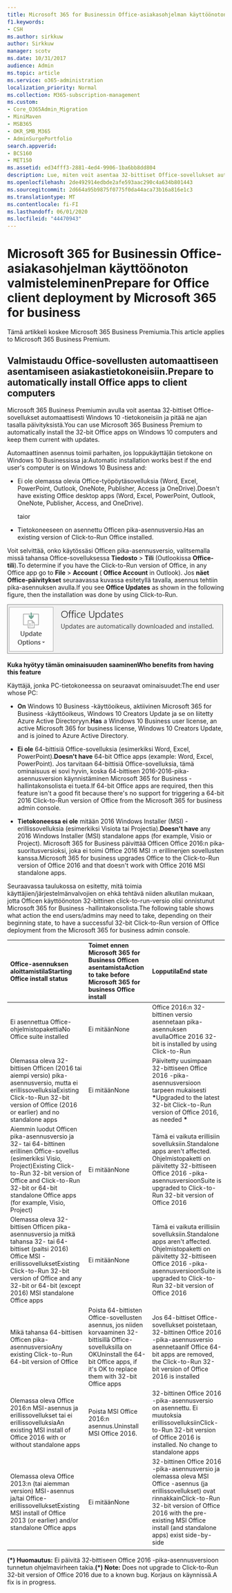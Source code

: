 ```yaml
---
title: Microsoft 365 for Businessin Office-asiakasohjelman käyttöönoton valmisteleminen
f1.keywords:
- CSH
ms.author: sirkkuw
author: Sirkkuw
manager: scotv
ms.date: 10/31/2017
audience: Admin
ms.topic: article
ms.service: o365-administration
localization_priority: Normal
ms.collection: M365-subscription-management
ms.custom:
- Core_O365Admin_Migration
- MiniMaven
- MSB365
- OKR_SMB_M365
- AdminSurgePortfolio
search.appverid:
- BCS160
- MET150
ms.assetid: ed34fff3-2881-4ed4-9906-1ba6bb8dd804
description: Lue, miten voit asentaa 32-bittiset Office-sovellukset automaattisesti Windows 10 -tietokoneisiin ja pitää ne ajan tasalla.
ms.openlocfilehash: 2de492914edbde2afe593aac290c4a634b801443
ms.sourcegitcommit: 2d664a95b9875f0775f0da44aca73b16a816e1c3
ms.translationtype: MT
ms.contentlocale: fi-FI
ms.lasthandoff: 06/01/2020
ms.locfileid: "44470943"
---
```

# <a name="prepare-for-office-client-deployment-by-microsoft-365-for-business"></a><span data-ttu-id="3c5bd-103">Microsoft 365 for Businessin Office-asiakasohjelman käyttöönoton valmisteleminen</span><span class="sxs-lookup"><span data-stu-id="3c5bd-103">Prepare for Office client deployment by Microsoft 365 for business</span></span>

<span data-ttu-id="3c5bd-104">Tämä artikkeli koskee Microsoft 365 Business Premiumia.</span><span class="sxs-lookup"><span data-stu-id="3c5bd-104">This article applies to Microsoft 365 Business Premium.</span></span>

## <a name="prepare-to-automatically-install-office-apps-to-client-computers"></a><span data-ttu-id="3c5bd-105">Valmistaudu Office-sovellusten automaattiseen asentamiseen asiakastietokoneisiin.</span><span class="sxs-lookup"><span data-stu-id="3c5bd-105">Prepare to automatically install Office apps to client computers</span></span>

<span data-ttu-id="3c5bd-106">Microsoft 365 Business Premiumin avulla voit asentaa 32-bittiset Office-sovellukset automaattisesti Windows 10 -tietokoneisiin ja pitää ne ajan tasalla päivityksistä.</span><span class="sxs-lookup"><span data-stu-id="3c5bd-106">You can use Microsoft 365 Business Premium to automatically install the 32-bit Office apps on Windows 10 computers and keep them current with updates.</span></span>
  
<span data-ttu-id="3c5bd-107">Automaattinen asennus toimii parhaiten, jos loppukäyttäjän tietokone on Windows 10 Businessissa ja:</span><span class="sxs-lookup"><span data-stu-id="3c5bd-107">Automatic installation works best if the end user's computer is on Windows 10 Business and:</span></span>
  
- <span data-ttu-id="3c5bd-108">Ei ole olemassa olevia Office-työpöytäsovelluksia (Word, Excel, PowerPoint, Outlook, OneNote, Publisher, Access ja OneDrive).</span><span class="sxs-lookup"><span data-stu-id="3c5bd-108">Doesn't have existing Office desktop apps (Word, Excel, PowerPoint, Outlook, OneNote, Publisher, Access, and OneDrive).</span></span>
    
    <span data-ttu-id="3c5bd-109">tai</span><span class="sxs-lookup"><span data-stu-id="3c5bd-109">or</span></span>
    
- <span data-ttu-id="3c5bd-110">Tietokoneeseen on asennettu Officen pika-asennusversio.</span><span class="sxs-lookup"><span data-stu-id="3c5bd-110">Has an existing version of Click-to-Run Office installed.</span></span>
    
<span data-ttu-id="3c5bd-111">Voit selvittää, onko käytössäsi Officen pika-asennusversio, valitsemalla missä tahansa Office-sovelluksessa **Tiedosto** \> **Tili** (Outlookissa **Office-tili**).</span><span class="sxs-lookup"><span data-stu-id="3c5bd-111">To determine if you have the Click-to-Run version of Office, in any Office app go to **File** \> **Account** ( **Office Account** in Outlook).</span></span> <span data-ttu-id="3c5bd-112">Jos **näet Office-päivitykset** seuraavassa kuvassa esitetyllä tavalla, asennus tehtiin pika-asennuksen avulla.</span><span class="sxs-lookup"><span data-stu-id="3c5bd-112">If you see **Office Updates** as shown in the following figure, then the installation was done by using Click-to-Run.</span></span> 
  
![Screenshot of Office updates in Office app Account](../media/e3439380-fa43-4ed6-ae5d-64851c297df5.png)
  
 <span data-ttu-id="3c5bd-114">**Kuka hyötyy tämän ominaisuuden saaminen**</span><span class="sxs-lookup"><span data-stu-id="3c5bd-114">**Who benefits from having this feature**</span></span>
  
<span data-ttu-id="3c5bd-115">Käyttäjä, jonka PC-tietokoneessa on seuraavat ominaisuudet:</span><span class="sxs-lookup"><span data-stu-id="3c5bd-115">The end user whose PC:</span></span>
  
- <span data-ttu-id="3c5bd-116">**On** Windows 10 Business -käyttöoikeus, aktiivinen Microsoft 365 for Business -käyttöoikeus, Windows 10 Creators Update ja se on liitetty Azure Active Directoryyn.</span><span class="sxs-lookup"><span data-stu-id="3c5bd-116">**Has**  a Windows 10 Business user license, an active Microsoft 365 for business license, Windows 10 Creators Update, and is joined to Azure Active Directory.</span></span> 
    
- <span data-ttu-id="3c5bd-117">**Ei ole** 64-bittisiä Office-sovelluksia (esimerkiksi Word, Excel, PowerPoint).</span><span class="sxs-lookup"><span data-stu-id="3c5bd-117">**Doesn't have** 64-bit Office apps (example: Word, Excel, PowerPoint).</span></span> <span data-ttu-id="3c5bd-118">Jos tarvitaan 64-bittisiä Office-sovelluksia, tämä ominaisuus ei sovi hyvin, koska 64-bittisen 2016-2016-pika-asennusversion käynnistäminen Microsoft 365 for Business -hallintakonsolista ei tueta.</span><span class="sxs-lookup"><span data-stu-id="3c5bd-118">If 64-bit Office apps are required, then this feature isn't a good fit because there's no support for triggering a 64-bit 2016 Click-to-Run version of Office from the Microsoft 365 for business admin console.</span></span> 
    
- <span data-ttu-id="3c5bd-119">**Tietokoneessa ei ole** mitään 2016 Windows Installer (MSI) -erillissovelluksia (esimerkiksi Visiota tai Projectia).</span><span class="sxs-lookup"><span data-stu-id="3c5bd-119">**Doesn't have** any 2016 Windows Installer (MSI) standalone apps (for example, Visio or Project).</span></span> <span data-ttu-id="3c5bd-120">Microsoft 365 for Business päivittää Officen Office 2016:n pika-suoritusversioksi, joka ei toimi Office 2016 MSI :n erillinenjen sovellusten kanssa.</span><span class="sxs-lookup"><span data-stu-id="3c5bd-120">Microsoft 365 for business upgrades Office to the Click-to-Run version of Office 2016 and that doesn't work with Office 2016 MSI standalone apps.</span></span> 
    
<span data-ttu-id="3c5bd-121">Seuraavassa taulukossa on esitetty, mitä toimia käyttäjien/järjestelmänvalvojien on ehkä tehtävä niiden alkutilan mukaan, jotta Officen käyttöönoton 32-bittinen click-to-run-versio olisi onnistunut Microsoft 365 for Business -hallintakonsolista.</span><span class="sxs-lookup"><span data-stu-id="3c5bd-121">The following table shows what action the end users/admins may need to take, depending on their beginning state, to have a successful 32-bit Click-to-Run version of Office deployment from the Microsoft 365 for business admin console.</span></span>
  
|<span data-ttu-id="3c5bd-122">**Office-asennuksen aloittamistila**</span><span class="sxs-lookup"><span data-stu-id="3c5bd-122">**Starting Office install status**</span></span>|<span data-ttu-id="3c5bd-123">**Toimet ennen Microsoft 365 for Business Officen asentamista**</span><span class="sxs-lookup"><span data-stu-id="3c5bd-123">**Action to take before Microsoft 365 for business Office install**</span></span>|<span data-ttu-id="3c5bd-124">**Lopputila**</span><span class="sxs-lookup"><span data-stu-id="3c5bd-124">**End state**</span></span>|
|:-----|:-----|:-----|
|<span data-ttu-id="3c5bd-125">Ei asennettua Office-ohjelmistopakettia</span><span class="sxs-lookup"><span data-stu-id="3c5bd-125">No Office suite installed</span></span>  <br/> |<span data-ttu-id="3c5bd-126">Ei mitään</span><span class="sxs-lookup"><span data-stu-id="3c5bd-126">None</span></span>  <br/> |<span data-ttu-id="3c5bd-127">Office 2016:n 32-bittinen versio asennetaan pika-asennuksen avulla</span><span class="sxs-lookup"><span data-stu-id="3c5bd-127">Office 2016 32-bit is installed by using Click-to-Run</span></span>  <br/> |
|<span data-ttu-id="3c5bd-128">Olemassa oleva 32-bittisen Officen (2016 tai aiempi versio) pika-asennusversio, mutta ei erillissovelluksia</span><span class="sxs-lookup"><span data-stu-id="3c5bd-128">Existing Click-to-Run 32-bit version of Office (2016 or earlier) and no standalone apps</span></span>  <br/> |<span data-ttu-id="3c5bd-129">Ei mitään</span><span class="sxs-lookup"><span data-stu-id="3c5bd-129">None</span></span>  <br/> |<span data-ttu-id="3c5bd-130">Päivitetty uusimpaan 32-bittiseen Office 2016 -pika-asennusversioon tarpeen mukaisesti **\***</span><span class="sxs-lookup"><span data-stu-id="3c5bd-130">Upgraded to the latest 32-bit Click-to-Run version of Office 2016, as needed **\***</span></span> <br/> |
|<span data-ttu-id="3c5bd-131">Aiemmin luodut Officen pika-asennusversio ja 32- tai 64-bittinen erillinen Office-sovellus (esimerkiksi Visio, Project)</span><span class="sxs-lookup"><span data-stu-id="3c5bd-131">Existing Click-to-Run 32-bit version of Office and Click-to-Run 32-bit or 64-bit standalone Office apps (for example, Visio, Project)</span></span>  <br/> |<span data-ttu-id="3c5bd-132">Ei mitään</span><span class="sxs-lookup"><span data-stu-id="3c5bd-132">None</span></span>  <br/> |<span data-ttu-id="3c5bd-133">Tämä ei vaikuta erillisiin sovelluksiin.</span><span class="sxs-lookup"><span data-stu-id="3c5bd-133">Standalone apps aren't affected.</span></span> <span data-ttu-id="3c5bd-134">Ohjelmistopaketti on päivitetty 32-bittiseen Office 2016 -pika-asennusversioon</span><span class="sxs-lookup"><span data-stu-id="3c5bd-134">Suite is upgraded to Click-to-Run 32-bit version of Office 2016</span></span>  <br/> |
|<span data-ttu-id="3c5bd-135">Olemassa oleva 32-bittisen Officen pika-asennusversio ja mitkä tahansa 32- tai 64-bittiset (paitsi 2016) Office MSI -erillissovellukset</span><span class="sxs-lookup"><span data-stu-id="3c5bd-135">Existing Click-to-Run 32-bit version of Office and any 32-bit or 64-bit (except 2016) MSI standalone Office apps</span></span>  <br/> |<span data-ttu-id="3c5bd-136">Ei mitään</span><span class="sxs-lookup"><span data-stu-id="3c5bd-136">None</span></span>  <br/> |<span data-ttu-id="3c5bd-137">Tämä ei vaikuta erillisiin sovelluksiin.</span><span class="sxs-lookup"><span data-stu-id="3c5bd-137">Standalone apps aren't affected.</span></span> <span data-ttu-id="3c5bd-138">Ohjelmistopaketti on päivitetty 32-bittiseen Office 2016 -pika-asennusversioon</span><span class="sxs-lookup"><span data-stu-id="3c5bd-138">Suite is upgraded to Click-to-Run 32-bit version of Office 2016</span></span>  <br/> ||||
|<span data-ttu-id="3c5bd-139">Mikä tahansa 64-bittisen Officen pika-asennusversio</span><span class="sxs-lookup"><span data-stu-id="3c5bd-139">Any existing Click-to-Run 64-bit version of Office</span></span>  <br/> |<span data-ttu-id="3c5bd-140">Poista 64-bittisten Office-sovellusten asennus, jos niiden korvaaminen 32-bittisillä Office-sovelluksilla on OK</span><span class="sxs-lookup"><span data-stu-id="3c5bd-140">Uninstall the 64-bit Office apps, if it's OK to replace them with 32-bit Office apps</span></span>  <br/> |<span data-ttu-id="3c5bd-141">Jos 64-bittiset Office-sovellukset poistetaan, 32-bittinen Office 2016 -pika-asennusversio asennetaan</span><span class="sxs-lookup"><span data-stu-id="3c5bd-141">If Office 64-bit apps are removed, the Click-to-Run 32-bit version of Office 2016 is installed</span></span>  <br/> |
|<span data-ttu-id="3c5bd-142">Olemassa oleva Office 2016:n MSI-asennus ja erillissovellukset tai ei erillissovelluksia</span><span class="sxs-lookup"><span data-stu-id="3c5bd-142">An existing MSI install of Office 2016 with or without standalone apps</span></span>  <br/> |<span data-ttu-id="3c5bd-143">Poista MSI Office 2016:n asennus.</span><span class="sxs-lookup"><span data-stu-id="3c5bd-143">Uninstall MSI Office 2016.</span></span>  <br/> |<span data-ttu-id="3c5bd-p106">32-bittinen Office 2016 -pika-asennusversio on asennettu. Ei muutoksia erillissovelluksiin</span><span class="sxs-lookup"><span data-stu-id="3c5bd-p106">Click-to-Run 32-bit version of Office 2016 is installed. No change to standalone apps</span></span>  <br/> |
|<span data-ttu-id="3c5bd-146">Olemassa oleva Office 2013:n (tai aiemman version) MSI-asennus ja/tai Office-erillissovellukset</span><span class="sxs-lookup"><span data-stu-id="3c5bd-146">Existing MSI install of Office 2013 (or earlier) and/or standalone Office apps</span></span>  <br/> |<span data-ttu-id="3c5bd-147">Ei mitään</span><span class="sxs-lookup"><span data-stu-id="3c5bd-147">None</span></span>  <br/> |<span data-ttu-id="3c5bd-148">32-bittinen Office 2016 -pika-asennusversio ja olemassa oleva MSI Office -asennus (ja erillissovellukset) ovat rinnakkain</span><span class="sxs-lookup"><span data-stu-id="3c5bd-148">Click-to-Run 32-bit version of Office 2016 with the pre-existing MSI Office install (and standalone apps) exist side-by-side</span></span>  <br/> |
||||
   
 <span data-ttu-id="3c5bd-149">**(\*) Huomautus:** Ei päivitä 32-bittiseen Office 2016 -pika-asennusversioon tunnetun ohjelmavirheen takia.</span><span class="sxs-lookup"><span data-stu-id="3c5bd-149">**(\*) Note:** Does not upgrade to Click-to-Run 32-bit version of Office 2016 due to a known bug.</span></span> <span data-ttu-id="3c5bd-150">Korjaus on käynnissä.</span><span class="sxs-lookup"><span data-stu-id="3c5bd-150">A fix is in progress.</span></span> 
  
